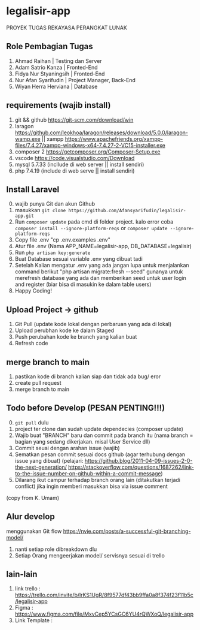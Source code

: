 # legalisir-app
PROYEK TUGAS REKAYASA PERANGKAT LUNAK


## Role Pembagian Tugas
1. Ahmad Raihan | Testing dan Server
2. Adam Satrio Kanza | Fronted-End
3. Fidya Nur Styaningsih | Fronted-End
4. Nur Afan Syarifudin | Project Manager, Back-End
5. Wiyan Herra Herviana | Database


## requirements (wajib install) 
1. git && github https://git-scm.com/download/win
2. laragon https://github.com/leokhoa/laragon/releases/download/5.0.0/laragon-wamp.exe || xampp https://www.apachefriends.org/xampp-files/7.4.27/xampp-windows-x64-7.4.27-2-VC15-installer.exe
3. composer 2 https://getcomposer.org/Composer-Setup.exe
4. vscode https://code.visualstudio.com/Download
5. mysql 5.7.33 (incllude di web server || install sendiri)
6. php 7.4.19 (include di web serve || install sendiri)

## Install Laravel
 0. wajib punya Git dan akun Github 
 1. masukkan ```git clone https://github.com/Afansyarifudin/legalisir-app.git```
 2. Run ```composer update``` pada cmd di folder project. kalo error coba ```composer install --ignore-platform-reqs``` or ```composer update --ignore-platform-reqs```
 3. Copy file .env "cp .env.examples .env" 
 4. Atur file .env (Nama APP_NAME=legalisir-app, DB_DATABASE=legalisir)
 5. Run ```php artisan key:generate```
 6. Buat Database sesuai variable .env yang dibuat tadi
 7. Setelah Kalian mengatur .env yang ada jangan lupa untuk menjalankan command berikut
    "php artisan migrate:fresh --seed"
    gunanya untuk merefresh database yang ada dan memberikan seed untuk user login and register (biar bisa di masukin ke dalam table users)
 8. Happy Coding!


## Upload Project -> github 
1. Git Pull (update kode lokal dengan perbaruan yang ada di lokal)
2. Upload perubhan kode ke dalam Staged 
3. Push perubahan kode ke branch yang kalian buat 
4. Refresh code 


## merge branch to main 
1. pastikan kode di branch kalian siap dan tidak ada bug/ eror 
2. create pull request 
3. merge branch to main


## Todo before Develop (PESAN PENTING!!!)
 0. ```git pull``` dulu
 1. project ter clone dan sudah update dependecies (composer update)
 2. Wajib buat "BRANCH" baru dan commit pada branch itu (nama branch = bagian yang sedang dikerjakan. misal User Service dll)
 3. Commit seuai dengan arahan issue (wajib)
 4. Sematkan pesan commit sesuai docs github (agar terhubung dengan issue yang dibuat) (pelajari: https://github.blog/2011-04-09-issues-2-0-the-next-generation/ https://stackoverflow.com/questions/1687262/link-to-the-issue-number-on-github-within-a-commit-message)
 5. Dilarang ikut campur terhadap branch orang lain (ditakutkan terjadi conflict) jika ingin memberi masukkan bisa via issue comment 
 
(copy from K. Umam)
 
 ## Alur develop 
 menggunakan Git flow https://nvie.com/posts/a-successful-git-branching-model/
 1. nanti setiap role dibreakdown dlu 
 2. Setiap Orang mengeerjakan model/ servisnya sesuai di trello 


## lain-lain 
1. link trello : https://trello.com/invite/b/lrKS1UgR/8f9577df43bb9ffa0a8f374f23f11b5c/legalisir-app
2. Figma : https://www.figma.com/file/MxvCep5YCsGC6YU4rQWXoQ/legalisir-app
3. Link Template : 





